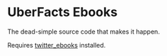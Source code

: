 UberFacts Ebooks
==================

The dead-simple source code that makes it happen.

Requires [twitter_ebooks](https://github.com/mispy/twitter_ebooks) installed.